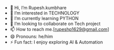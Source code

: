 - 👋 Hi, I’m Rupesh.kumbhare
- 👀 I’m interested in TECHNOLOGY 
- 🌱 I’m currently learning PYTHON 
- 💞️ I’m looking to collaborate on Tech project 
- 📫 How to reach me.[rupeshp1629@gmail.com]
- 😄 Pronouns: he/him
- ⚡ Fun fact: I enjoy exploring AI & Automation 

<!---
Rupeshkumbhare/Rupeshkumbhare is a ✨ special ✨ repository because its `README.md` (this file) appears on your GitHub profile.
You can click the Preview link to take a look at your changes.
--->
